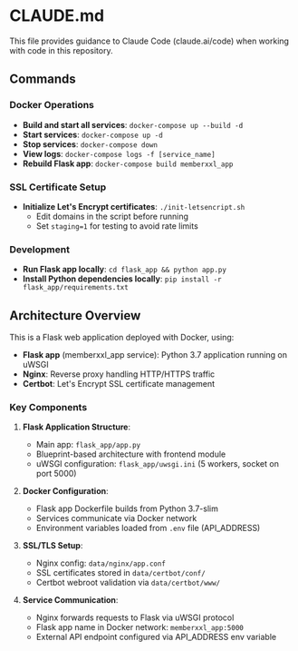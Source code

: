 # CLAUDE.md

This file provides guidance to Claude Code (claude.ai/code) when working with code in this repository.

## Commands

### Docker Operations
- **Build and start all services**: `docker-compose up --build -d`
- **Start services**: `docker-compose up -d`
- **Stop services**: `docker-compose down`
- **View logs**: `docker-compose logs -f [service_name]`
- **Rebuild Flask app**: `docker-compose build memberxxl_app`

### SSL Certificate Setup
- **Initialize Let's Encrypt certificates**: `./init-letsencript.sh`
  - Edit domains in the script before running
  - Set `staging=1` for testing to avoid rate limits

### Development
- **Run Flask app locally**: `cd flask_app && python app.py`
- **Install Python dependencies locally**: `pip install -r flask_app/requirements.txt`

## Architecture Overview

This is a Flask web application deployed with Docker, using:
- **Flask app** (memberxxl_app service): Python 3.7 application running on uWSGI
- **Nginx**: Reverse proxy handling HTTP/HTTPS traffic
- **Certbot**: Let's Encrypt SSL certificate management

### Key Components

1. **Flask Application Structure**:
   - Main app: `flask_app/app.py`
   - Blueprint-based architecture with frontend module
   - uWSGI configuration: `flask_app/uwsgi.ini` (5 workers, socket on port 5000)

2. **Docker Configuration**:
   - Flask app Dockerfile builds from Python 3.7-slim
   - Services communicate via Docker network
   - Environment variables loaded from `.env` file (API_ADDRESS)

3. **SSL/TLS Setup**:
   - Nginx config: `data/nginx/app.conf`
   - SSL certificates stored in `data/certbot/conf/`
   - Certbot webroot validation via `data/certbot/www/`

4. **Service Communication**:
   - Nginx forwards requests to Flask via uWSGI protocol
   - Flask app name in Docker network: `memberxxl_app:5000`
   - External API endpoint configured via API_ADDRESS env variable